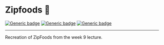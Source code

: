 # Zipfoods 🍓

[![Generic badge](https://img.shields.io/badge/Course-e28-blue.svg)](https://shields.io/) [![Generic badge](https://img.shields.io/badge/Practice-blue.svg)](https://shields.io/) [![Generic badge](https://img.shields.io/badge/Week-9-orange.svg)](https://shields.io/)

---

Recreation of ZipFoods from the week 9 lecture.
